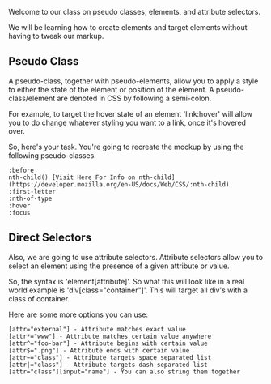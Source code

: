 Welcome to our class on pseudo classes, elements, and attribute selectors.

We will be learning how to create elements and target elements without having to tweak our markup.  

## Pseudo Class
A pseudo-class, together with pseudo-elements, allow you to apply a style to either the state of the element or position of the element.  A pseudo-class/element are denoted in CSS by following a semi-colon.  

For example, to target the hover state of an element 'link:hover' will allow you to do change whatever styling you want to a link, once it's hovered over.  

So, here's your task.  You're going to recreate the mockup by using the following pseudo-classes.
```
:before
nth-child() [Visit Here For Info on nth-child](https://developer.mozilla.org/en-US/docs/Web/CSS/:nth-child)
:first-letter
:nth-of-type 
:hover
:focus
```

## Direct Selectors
Also, we are going to use attribute selectors.  Attribute selectors allow you to select an element using the presence of a given attribute or value.

So, the syntax is 'element[attribute]'.  So what this will look like in a real world example is 'div[class="container"]'.  This will target all div's with a class of container.

Here are some more options you can use:
```
[attr="external"] - Attribute matches exact value
[attr*="www"] - Attribute matches certain value anywhere
[attr^="foo-bar"] - Attribute begins with certain value
[attr$=".png"] - Attribute ends with certain value
[attr~="class"] - Attribute targets space separated list
[attr|="class"] - Attribute targets dash separated list
[attr="class"][input="name"] - You can also string them together
```
